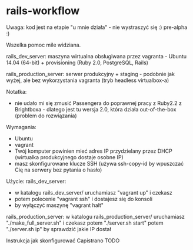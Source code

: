 # rails-workflow

Uwaga: kod jest na etapie "u mnie działa" - nie wystraszyć się :) pre-alpha :)

Wszelka pomoc mile widziana.

rails_dev_server:
maszyna wirtualna obsługiwana przez vagranta - Ubuntu 14.04 (64-bit) + provisioning (Ruby 2.0, PostgreSQL, Rails)


rails_production_server:
serwer produkcyjny + staging - podobnie jak wyżej, ale bez wykorzystania vagranta (tryb headless virtualbox-a)

Notatka:
* nie udało mi się zmusić Passengera do poprawnej pracy z Ruby2.2 z Brightboxa - dlatego jest tu wersja 2.0, która działa out-of-the-box (problem do rozwiązania)

Wymagania:
* Ubuntu
* vagrant
* Twój komputer powinien mieć adres IP przydzielany przez DHCP (wirtualka produkcyjnego dostaje osobne IP)
* masz skonfigurowane klucze SSH (używa ssh-copy-id by wpuszczać Cię na serwery bez pytania o hasło)

Użycie:
rails_dev_server:
- w katalogu rails_dev_server/ uruchamiasz "vagrant up" i czekasz
- potem polecenie "vagrant ssh" i dostajesz się do konsoli
- by wyłączyć maszynę "vagrant halt"

rails_production_server:
w katalogu rails_production_server/ uruchamiasz "./make_full_server.sh" i czekasz
potem "./server.sh start"
potem "./server.sh ip" by sprawdzić jakie IP dostał

Instrukcja jak skonfigurować Capistrano
TODO
